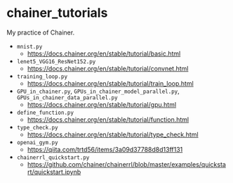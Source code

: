 # chainer_tutorials

My practice of Chainer.

- `mnist.py`
  - https://docs.chainer.org/en/stable/tutorial/basic.html
- `lenet5_VGG16_ResNet152.py`
  - https://docs.chainer.org/en/stable/tutorial/convnet.html
- `training_loop.py`
  - https://docs.chainer.org/en/stable/tutorial/train_loop.html
- `GPU_in_chainer.py`, `GPUs_in_chainer_model_parallel.py`, `GPUs_in_chainer_data_parallel.py`
  - https://docs.chainer.org/en/stable/tutorial/gpu.html
- `define_function.py`
  - https://docs.chainer.org/en/stable/tutorial/function.html
- `type_check.py`
  - https://docs.chainer.org/en/stable/tutorial/type_check.html
- `openai_gym.py`
  - https://qiita.com/trtd56/items/3a09d37788d8d13ff131
- `chainerrl_quickstart.py`
  - https://github.com/chainer/chainerrl/blob/master/examples/quickstart/quickstart.ipynb
